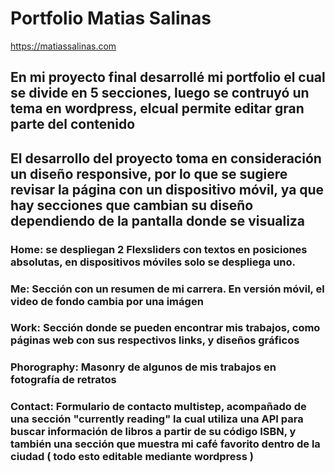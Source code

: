 # Portfolio Matias Salinas
https://matiassalinas.com

## En mi proyecto final desarrollé mi portfolio el cual se divide en 5 secciones, luego se contruyó un tema en wordpress, elcual permite editar gran parte del contenido
## El desarrollo del proyecto toma en consideración un diseño responsive, por lo que se sugiere revisar la página con un dispositivo móvil, ya que hay secciones que cambian su diseño dependiendo de la pantalla donde se visualiza

### Home: se despliegan 2 Flexsliders con textos en posiciones absolutas, en dispositivos móviles solo se despliega uno.
### Me: Sección con un resumen de mi carrera. En versión móvil, el video de fondo cambia por una imágen
### Work: Sección donde se pueden encontrar mis trabajos, como páginas web con sus respectivos links, y diseños gráficos
### Phorography: Masonry de algunos de mis trabajos en fotografía de retratos
### Contact: Formulario de contacto multistep, acompañado de una sección "currently reading" la cual utiliza una API para buscar información de libros a partir de su código ISBN, y también una sección que muestra mi café favorito dentro de la ciudad ( todo esto editable mediante wordpress )

<!-- #### A continuación dejo los datos necesarios para poder acceder al WP de mi sitio. Como pueden ver, el sitio está subido a la red dentro de un hosting real, confiando en la correcta utilización de éstos para la evaluación del proyecto.

## Wordpress:

### username : 
### password :  -->